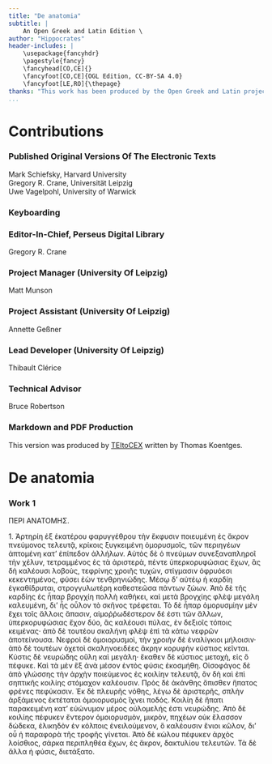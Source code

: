 ```yaml
---
title: "De anatomia"
subtitle: |
	An Open Greek and Latin Edition \ 
author: "Hippocrates"
header-includes: | 
	\usepackage{fancyhdr}
	\pagestyle{fancy}
	\fancyhead[CO,CE]{}
	\fancyfoot[CO,CE]{OGL Edition, CC-BY-SA 4.0}
	\fancyfoot[LE,RO]{\thepage}
thanks: "This work has been produced by the Open Greek and Latin project through the help of volunteers. See contributions for details."
...
```


# Contributions


### Published Original Versions Of The Electronic Texts

Mark Schiefsky, Harvard University  
Gregory R. Crane, Universität Leipzig  
Uwe Vagelpohl, University of Warwick  
  
### Keyboarding

### Editor-In-Chief, Perseus Digital Library

Gregory R. Crane  
  
### Project Manager (University Of Leipzig)

Matt Munson  
  
### Project Assistant (University Of Leipzig)

Annette Geßner  
  
### Lead Developer (University Of Leipzig)

Thibault Clérice  
  
### Technical Advisor

Bruce Robertson  
  
### Markdown and PDF Production

This version was produced by [TEItoCEX](https://github.com/ThomasK81/TEItoCEX) written by Thomas Koentges.

# De anatomia

### Work 1

<head>ΠΕΡΙ ΑΝΑΤΟΜΗΣ.</head>
                    <p>1. Ἀρτηρίη ἐξ ἑκατέρου φαρυγγέθρου τὴν ἔκφυσιν ποιευμένη ἐς <lb/>ἄκρον
                        πνεύμονος τελευτᾷ, κρίκοις ξυγκειμένη ὁμορυσμοῖς, τῶν περιηγέων
                        <lb/>ἁπτομένη κατ’ ἐπίπεδον ἀλλήλων. Αὐτὸς δὲ ὁ πνεύμων <lb/>συνεξαναπληροῖ
                        τὴν χέλυν, τετραμμένος ἐς τὰ ἀριστερὰ, πέντε <lb/>ὑπερκορυφώσιας ἔχων, ἃς δὴ
                        καλέουσι λοβοὺς, τεφρίνης χροιῆς τυχὼν, <lb/>στίγμασιν ὀφρυόεσι
                        κεκεντημένος, φύσει ἐὼν τενθρηνιώδης. <lb/>Μέσῳ δ’ αὐτέῳ ἡ καρδίη
                        ἐγκαθίδρυται, στρογγυλωτέρη καθεστεῶσα <lb/>πάντων ζώων. Ἀπὸ δὲ τῆς καρδίης
                        ἐς ἧπαρ βρογχίη πολλὴ καθήκει, <lb/>καὶ μετὰ βρογχίης φλὲψ μεγάλη καλευμένη,
                        δι’ ἧς οὖλον τὸ <lb/>σκῆνος τρέφεται. Τὸ δὲ ἧπαρ ὁμορυσμίην μὲν ἔχει τοῖς
                        ἄλλοις ἅπασιν, <lb/>αἱμοῤῥωδέστερον δέ ἐστι τῶν ἄλλων, ὑπερκορυφώσιας ἔχον
                        δύο, <lb/>ἃς καλέουσι πύλας, ἐν δεξιοῖς τόποις κειμένας· ἀπὸ δὲ τουτέου
                        σκαλήνη <lb/>φλὲψ ἐπὶ τὰ κάτω νεφρῶν ἀποτείνουσα. Νεφροὶ δὲ ὁμοιορυσμοὶ,
                        <lb/>τὴν χροιὴν δὲ ἐναλίγκιοι μήλοισιν· ἀπὸ δὲ τουτέων ὀχετοὶ σκαληνοειδέες
                        <lb/>ἄκρην κορυφὴν κύστιος κεῖνται. Κύστις δὲ νευρώδης οὔλη <lb/>καὶ μεγάλη·
                        ἕκαθεν δὲ κύστιος μετοχὴ, εἰς ὃ πέφυκε. Καὶ τὰ μὲν ἓξ <lb/>ἀνὰ μέσον ἐντὸς
                        φύσις ἐκοσμήθη. Οἰσοφάγος δὲ ἀπὸ γλώσσης τὴν <lb/>ἀρχὴν ποιεύμενος ἐς
                        κοιλίην τελευτᾷ, ὃν δὴ καὶ ἐπὶ σηπτικῆς κοιλίης <pb n="540"/> στόμαχον
                        καλέουσιν. Πρὸς δὲ ἀκάνθης ὄπισθεν ἥπατος φρένες <lb/>πεφύκασιν. Ἐκ δὲ
                        πλευρῆς νόθης, λέγω δὲ ἀριστερῆς, σπλὴν ἀρξάμενος <lb/>ἐκτέταται ὁμοιορυσμὸς
                        ἴχνει ποδός. Κοιλίη δὲ ἥπατι παρακειμένη <lb/>κατ’ εὐώνυμον μέρος οὐλομελής
                        ἐστι νευρώδης. Ἀπὸ δὲ <lb/>κοιλίης πέφυκεν ἔντερον ὁμοιορυσμὸν, μικρὸν,
                        πηχέων οὐκ ἔλασσον <lb/>δώδεκα, ἑλικηδὸν ἐν κόλποις ἐνειλούμενον, ὃ
                        καλέουσιν ἔνιοι κῶλον, <lb/>δι’ οὗ ἡ παραφορὰ τῆς τροφῆς γίνεται. Ἀπὸ δὲ
                        κώλου πέφυκεν ἀρχὸς <lb/>λοίσθιος, σάρκα περιπληθέα ἔχων, ἐς ἄκρον,
                        δακτυλίου τελευτῶν. <lb/>Τὰ δὲ ἄλλα ἡ φύσις, διετάξατο. </p>


